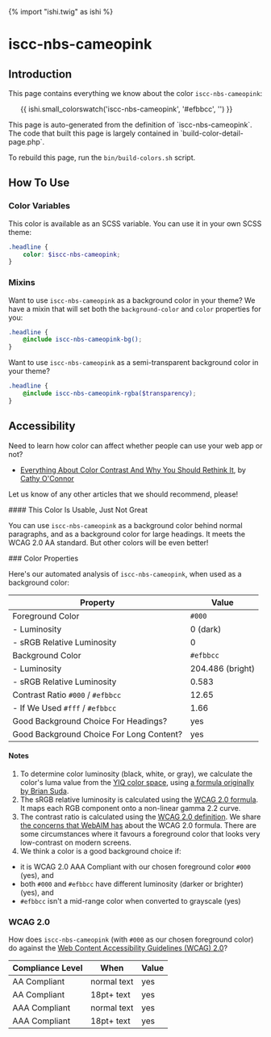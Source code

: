 {% import "ishi.twig" as ishi %}
# iscc-nbs-cameopink

## Introduction

This page contains everything we know about the color `iscc-nbs-cameopink`:

<div class="grid">
    <div class="cell">
        <div class="swatch">
            <ul>
                {{ ishi.small_colorswatch('iscc-nbs-cameopink', '#efbbcc', '') }}
            </ul>
        </div>
    </div>
</div>

<div class="callout attention" markdown="1">
This page is auto-generated from the definition of `iscc-nbs-cameopink`. The code that built this page is largely contained in `build-color-detail-page.php`.

To rebuild this page, run the `bin/build-colors.sh` script.
</div>

## How To Use

### Color Variables

This color is available as an SCSS variable. You can use it in your own SCSS theme:

```scss
.headline {
    color: $iscc-nbs-cameopink;
}
```

### Mixins

Want to use `iscc-nbs-cameopink` as a background color in your theme? We have a mixin that will set both the `background-color` and `color` properties for you:

```scss
.headline {
    @include iscc-nbs-cameopink-bg();
}
```

Want to use `iscc-nbs-cameopink` as a semi-transparent background color in your theme?

```scss
.headline {
    @include iscc-nbs-cameopink-rgba($transparency);
}
```

## Accessibility

Need to learn how color can affect whether people can use your web app or not?

* [Everything About Color Contrast And Why You Should Rethink It](https://www.smashingmagazine.com/2014/10/color-contrast-tips-and-tools-for-accessibility/), by [Cathy O'Connor](http://www.twitter.com/cagocon)

Let us know of any other articles that we should recommend, please!
<div class="callout warning" markdown="1">
#### This Color Is Usable, Just Not Great

You can use `iscc-nbs-cameopink` as a background color behind normal paragraphs, and as a background color for large headings. It meets the WCAG 2.0 AA standard. But other colors will be even better!
</div>
### Color Properties

Here's our automated analysis of `iscc-nbs-cameopink`, when used as a background color:

Property | Value
---------|------
Foreground Color | `#000`
- Luminosity | 0 (dark)
- sRGB Relative Luminosity | 0
Background Color | `#efbbcc`
- Luminosity | 204.486 (bright)
- sRGB Relative Luminosity | 0.583
Contrast Ratio `#000` / `#efbbcc` | 12.65
- If We Used `#fff` / `#efbbcc` | 1.66
Good Background Choice For Headings? | yes
Good Background Choice For Long Content? | yes

#### Notes

1. To determine color luminosity (black, white, or gray), we calculate the color's luma value from the [YIQ color space](https://en.wikipedia.org/wiki/YIQ), using [a formula originally by Brian Suda](https://24ways.org/2010/calculating-color-contrast/).
1. The sRGB relative luminosity is calculated using the [WCAG 2.0 formula](https://www.w3.org/TR/WCAG20/#relativeluminancedef). It maps each RGB component onto a non-linear gamma 2.2 curve.
1. The contrast ratio is calculated using the [WCAG 2.0 definition](https://www.w3.org/TR/2008/REC-WCAG20-20081211/#contrast-ratiodef). We share [the concerns that WebAIM has](http://webaim.org/blog/wcag-2-1-feedback/) about the WCAG 2.0 formula. There are some circumstances where it favours a foreground color that looks very low-contrast on modern screens.
1. We think a color is a good background choice if:
  - it is WCAG 2.0 AAA Compliant with our chosen foreground color `#000` (yes), and
  - both `#000` and `#efbbcc` have different luminosity (darker or brighter) (yes), and
  - `#efbbcc` isn't a mid-range color when converted to grayscale (yes)

### WCAG 2.0

How does `iscc-nbs-cameopink` (with `#000` as our chosen foreground color) do against the [Web Content Accessibility Guidelines (WCAG) 2.0](https://www.w3.org/TR/WCAG20/)?

Compliance Level | When | Value
-----------------|------|------
AA Compliant | normal text | yes
AA Compliant | 18pt+ text | yes
AAA Compliant | normal text | yes
AAA Compliant | 18pt+ text | yes